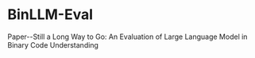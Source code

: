 # BinLLM-Eval
Paper--Still a Long Way to Go: An Evaluation of Large Language Model in Binary Code Understanding
